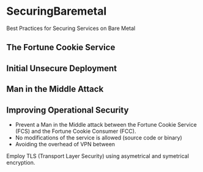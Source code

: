 # SecuringBaremetal
Best Practices for Securing Services on Bare Metal



## The Fortune Cookie Service




## Initial Unsecure Deployment






## Man in the Middle Attack



## Improving Operational Security

* Prevent a Man in the Middle attack between the Fortune Cookie Service (FCS) and the Fortune Cookie Consumer (FCC). 
* No modifications of the service is allowed (source code or binary)
* Avoiding the overhead of VPN between 

Employ TLS (Transport Layer Security) using asymetrical and symetrical encryption.


#







